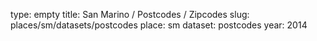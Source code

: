 type: empty
title: San Marino / Postcodes / Zipcodes
slug: places/sm/datasets/postcodes
place: sm
dataset: postcodes
year: 2014
